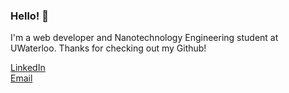 ### Hello! 👋 

I'm a web developer and Nanotechnology Engineering student at UWaterloo. Thanks for checking out my Github!

[LinkedIn](https://www.linkedin.com/in/mteplitski/)<br/>
[Email](mailto:mateplit@uwaterloo.ca)
